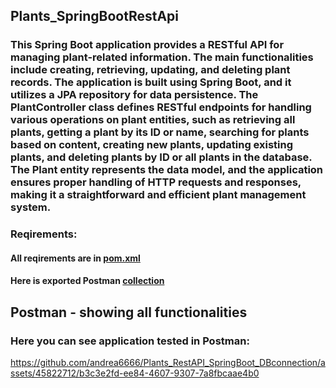 ## Plants_SpringBootRestApi

### This Spring Boot application provides a RESTful API for managing plant-related information. The main functionalities include creating, retrieving, updating, and deleting plant records. The application is built using Spring Boot, and it utilizes a JPA repository for data persistence. The PlantController class defines RESTful endpoints for handling various operations on plant entities, such as retrieving all plants, getting a plant by its ID or name, searching for plants based on content, creating new plants, updating existing plants, and deleting plants by ID or all plants in the database. The Plant entity represents the data model, and the application ensures proper handling of HTTP requests and responses, making it a straightforward and efficient plant management system.

### Reqirements:
#### All reqirements are in [pom.xml](Plants_SpringBootRestApi/pom.xml)
#### Here is exported Postman [collection ]()

## Postman - showing all functionalities
### Here you can see application tested in Postman:

https://github.com/andrea6666/Plants_RestAPI_SpringBoot_DBconnection/assets/45822712/b3c3e2fd-ee84-4607-9307-7a8fbcaae4b0



